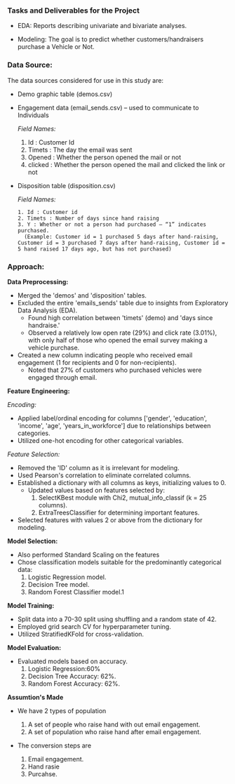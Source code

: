 ### Tasks and Deliverables for the Project

- EDA: 
    Reports describing univariate and bivariate analyses.

- Modeling: 
    The goal is to predict whether customers/handraisers purchase a Vehicle or Not.

### Data Source:

The data sources considered for use in this study are:

*	Demo graphic table (demos.csv)

*	Engagement data  (email_sends.csv) – used to communicate to Individuals 

    *Field Names:*

      1. Id	: Customer Id
      2. Timets	: The day the email was sent 
      3. Opened : Whether the person opened the mail or not  
      4. clicked : Whether the person opened the mail and clicked the link or not

* Disposition table (disposition.csv) 

    *Field Names:*

      1. Id	: Customer id
      2. Timets	: Number of days since hand raising
      3. Y : Whether or not a person had purchased – “1” indicates purchased.
        (Example: Customer id = 1 purchased 5 days after hand-raising, Customer id = 3 purchased 7 days after hand-raising, Customer id = 5 hand raised 17 days ago, but has not purchased)


### Approach:

**Data Preprocessing:**

- Merged the 'demos' and 'disposition' tables.
- Excluded the entire 'emails_sends' table due to insights from Exploratory Data Analysis (EDA).
  - Found high correlation between 'timets' (demo) and 'days since handraise.'
  - Observed a relatively low open rate (29%) and click rate (3.01%), with only half of those who opened the email survey making a vehicle purchase.
- Created a new column indicating people who received email engagement (1 for recipients and 0 for non-recipients).
  - Noted that 27% of customers who purchased vehicles were engaged through email.

**Feature Engineering:**

*Encoding:*

- Applied label/ordinal encoding for columns ['gender', 'education', 'income', 'age', 'years_in_workforce'] due to relationships between categories.
- Utilized one-hot encoding for other categorical variables.

*Feature Selection:*

- Removed the 'ID' column as it is irrelevant for modeling.
- Used Pearson's correlation to eliminate correlated columns.
- Established a dictionary with all columns as keys, initializing values to 0.
  - Updated values based on features selected by:
    1. SelectKBest module with Chi2, mutual_info_classif (k = 25 columns).
    2. ExtraTreesClassifier for determining important features.
- Selected features with values 2 or above from the dictionary for modeling.

**Model Selection:**

- Also performed Standard Scaling on the features
- Chose classification models suitable for the predominantly categorical data:
  1. Logistic Regression model.
  2. Decision Tree model.
  3. Random Forest Classifier model.1

**Model Training:**

- Split data into a 70-30 split using shuffling and a random state of 42.
- Employed grid search CV for hyperparameter tuning.
- Utilized StratifiedKFold for cross-validation.

**Model Evaluation:**

- Evaluated models based on accuracy.
  1. Logistic Regression:60%
  2. Decision Tree Accuracy: 62%.
  3. Random Forest Accuracy: 62%.

**Assumtion's Made**

- We have 2 types of population 
  1. A set of people who raise hand with out email engagement.
  2. A set of population who raise hand after email engagement.

- The conversion steps are 
  1. Email engagement.
  2. Hand rasie 
  3. Purcahse.


